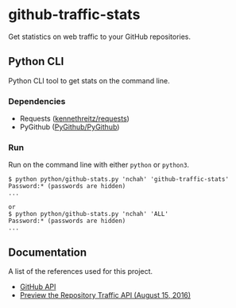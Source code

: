 # github-traffic-stats

Get statistics on web traffic to your GitHub repositories. 


## Python CLI

Python CLI tool to get stats on the command line.

### Dependencies

- Requests ([kennethreitz/requests](https://github.com/kennethreitz/requests))
- PyGithub ([PyGithub/PyGithub](https://github.com/PyGithub/PyGithub))

### Run

Run on the command line with either `python` or `python3`.

```
$ python python/github-stats.py 'nchah' 'github-traffic-stats'
Password:* (passwords are hidden)
...

or
$ python python/github-stats.py 'nchah' 'ALL'
Password:* (passwords are hidden)
...

```


## Documentation

A list of the references used for this project.

- [GitHub API ](https://developer.github.com/v3/)
- [Preview the Repository Traffic API (August 15, 2016)](https://developer.github.com/changes/2016-08-15-traffic-api-preview/)


